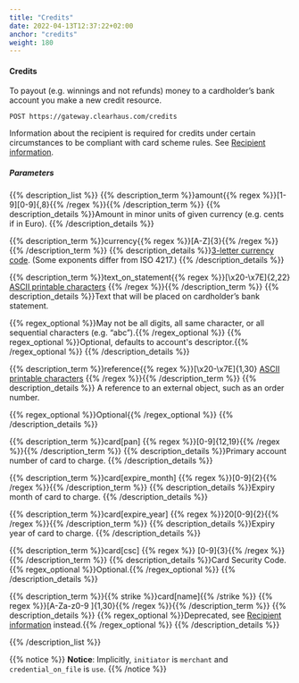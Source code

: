 ```yaml
---
title: "Credits"
date: 2022-04-13T12:37:22+02:00
anchor: "credits"
weight: 180
---
```

#### Credits
To payout (e.g. winnings and not refunds) money to a cardholder’s bank account you make a new credit resource.
```shell
POST https://gateway.clearhaus.com/credits
```

Information about the recipient is required for credits under certain circumstances to be compliant with card scheme rules. See [Recipient information](#credit_recipient_information).

##### Parameters
{{% description_list %}}
{{% description_term %}}amount{{% regex %}}[1-9][0-9]{,8}{{% /regex %}}{{% /description_term %}}
{{% description_details %}}Amount in minor units of given currency (e.g. cents if in Euro).
{{% /description_details %}}

{{% description_term %}}currency{{% regex %}}[A-Z]{3}{{% /regex %}}{{% /description_term %}}
{{% description_details %}}[3-letter currency code](/currencies). (Some exponents differ from ISO 4217.) 
{{% /description_details %}}

{{% description_term %}}text_on_statement{{% regex %}}[\x20-\x7E]{2,22} [ASCII printable characters](https://en.wikipedia.org/wiki/ASCII#ASCII_printable_characters) {{% /regex %}}{{% /description_term %}}
{{% description_details %}}Text that will be placed on cardholder’s bank statement.

{{% regex_optional %}}May not be all digits, all same character, or all sequential characters (e.g. “abc”).{{% /regex_optional %}}
{{% regex_optional %}}Optional, defaults to account's descriptor.{{% /regex_optional %}}
{{% /description_details %}}

{{% description_term %}}reference{{% regex %}}[\x20-\x7E]{1,30} [ASCII printable characters](https://en.wikipedia.org/wiki/ASCII#ASCII_printable_characters) {{% /regex %}}{{% /description_term %}}
{{% description_details %}} A reference to an external object, such as an order number.

{{% regex_optional %}}Optional{{% /regex_optional %}}
{{% /description_details %}}

{{% description_term %}}card[pan] {{% regex %}}[0-9]{12,19}{{% /regex %}}{{% /description_term %}}
{{% description_details %}}Primary account number of card to charge.
{{% /description_details %}}

{{% description_term %}}card[expire_month] {{% regex %}}[0-9]{2}{{% /regex %}}{{% /description_term %}}
{{% description_details %}}Expiry month of card to charge.
{{% /description_details %}}

{{% description_term %}}card[expire_year] {{% regex %}}20[0-9]{2}{{% /regex %}}{{% /description_term %}}
{{% description_details %}}Expiry year of card to charge.
{{% /description_details %}}

{{% description_term %}}card[csc] {{% regex %}} [0-9]{3}{{% /regex %}}{{% /description_term %}}
{{% description_details %}}Card Security Code.
{{% regex_optional %}}Optional.{{% /regex_optional %}}
{{% /description_details %}}

{{% description_term %}}{{% strike %}}card[name]{{% /strike %}} {{% regex %}}[A-Za-z0-9 ]{1,30}{{% /regex %}}{{% /description_term %}}
{{% description_details %}}
{{% regex_optional %}}Deprecated, see [Recipient information](#credit_recipient_information) instead.{{% /regex_optional %}}
{{% /description_details %}}

{{% /description_list %}}

{{% notice %}}
**Notice**: Implicitly, `initiator` is `merchant` and `credential_on_file` is `use`.
{{% /notice %}}
